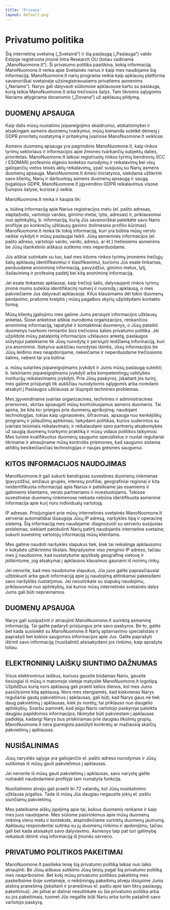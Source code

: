 ```yaml
---
title: 'Privacy'
layout: default.pug
---
```


# Privatumo politika

Šią internetinę svetainę („Svetainė“) ir šią paslaugą („Paslauga“) valdo Estijoje registruota įmonė Intra Research OU (toliau vadinama „ManoNuomone.lt“). Ši privatumo politika paaiškina, kokią informaciją ManoNuomone.lt renka apie Svetainės narius ir kaip mes naudojame šią informaciją. ManoNuomone.lt narių programa veikia kaip apklausų platforma savanoriškai svetainėje užsiregistravusiems privatiems asmenims („Nariams“). Narys gali dalyvauti siūlomose apklausose kartu su paslauga, kurią teikia ManoNuomone.lt arba trečiosios šalys. Tam tikromis sąlygomis Nariams atlyginama dovanomis („Dovana“) už apklausų pildymą.

## DUOMENŲ APSAUGA

Kaip dalis mūsų nuolatinio įsipareigojimo skaidrumui, atskaitomybei ir atsakingam asmens duomenų tvarkymui, mūsų komanda sutelkė dėmesį į GDPR prioritetų nustatymą ir pritaikymą įvairiose ManoNuomone.lt veiklose.

Asmens duomenų apsauga yra pagrindinis ManoNuomone.lt, kaip rinkos tyrimų sektoriaus ir informacijos apie žmones tvarkančių subjektų dalies, prioritetas. ManoNuomone.lt laikosi registruotų rinkos tyrimų bendrovių (ICC / ESOMAR) profesinio elgesio kodekso nurodymų ir reikalavimų bei visų galiojančių vietos teisės aktų reikalavimų, ypač susijusių su Narių asmens duomenų apsauga. ManoNuomone.lt ėmėsi iniciatyvos, siekdama užtikrinti savo klientų, Narių ir darbuotojų asmens duomenų apsaugą ir saugą. Įsigaliojus GDPR, ManoNuomone.lt įgyvendino GDPR reikalavimus visose Europos šalyse, kuriose ji veikia.

ManoNuomone.lt renka ir kaupia tik:

a.	būtiną informaciją apie Narius registracijos metu (el. pašto adresas, slaptažodis, vartotojo vardas, gimimo metai, lytis, adresas) ir, priklausomai nuo aplinkybių,
b.	informaciją, kurią Jūs savanoriškai pateikėte savo Nario profilyje po konkrečių užklausų gavimo (tolimesnis profilio kūrimas). ManoNuomone.lt renka tik tokią informaciją, kuri yra būtina mūsų verslo veiklai vykdyti ir mūsų paslaugai teikti.
Jūsų asmeninės informacijos (el. pašto adreso, vartotojo vardo, vardo, adreso, ar kt.) tretiesiems asmenims be Jūsų išankstinio aiškaus sutikimo mes neperduodame.

Jūs aiškiai sutinkate su tuo, kad mes kitoms rinkos tyrimų įmonėms trečiųjų šalių apklausų identifikavimui ir klasifikavimui, kurioms Jūs esate tinkamas, perduodame anoniminę informaciją, pavyzdžiui, gimimo metus, lytį, išsilavinimą ir profesinę padėtį bei kitą anoniminę informaciją.

Jei esate tinkamas apklausai, kaip trečioji šalis, dalyvaujanti rinkos tyrimų įmonė mums suteikia identifikacinį numerį ir nuorodą į apklausą, o mes pakviečiame Jus dalyvauti apklausoje. Kilus klausimams dėl tokio duomenų perdavimo, prašome kreiptis į mūsų pagalbos skyrių užpildydami kontakto formą.

Mūsų klientų įgaliojimu mes galime Jums persiųsti informacijos užklausų anketas. Šiose anketose aiškiai nurodoma organizacijos, renkančios anoniminę informaciją, tapatybė ir kontaktiniai duomenys, o Jūsų pateikti duomenys tvarkomi remiantis šios trečiosios šalies privatumo politika. Jei užpildote mūsų patalpintą informacijos užklausos anketą, paslaugos siūlytojui pateikiame tik Jūsų nurodytą ir persiųsti leidžiamą informaciją, kuri yra anoniminė. Išskyrus aukščiau nurodytas išimtis, Jūsų informacijos be Jūsų leidimo mes neapdorojame, nekeičiame ir neperduodame trečiosioms šalims, nebent tai yra būtina:

a.	mūsų sutarties įsipareigojimams įvykdyti ir Jums mūsų paslaugą suteikti;
b.	teisiniams įsipareigojimams įvykdyti arba kompetentingų valstybės institucijų reikalavimams įvykdyti.
Prie Jūsų paskyros, įskaitant jos turinį, mes galime prisijungti tik aukščiau nurodytomis sąlygomis arba norėdami atsakyti į Paslaugos užklausas ar išspręsti technines problemas.

Mes įgyvendiname įvairias organizacines, technines ir administracines priemones, skirtas apsaugoti mūsų kontroliuojamus asmens duomenis. Tai apima, be kita ko: prieigos prie duomenų apribojimą; naudojant technologijas, tokias kaip ugniasienės, šifravimas, apsauga nuo kenkėjiškų programų ir įsilaužimų aptikimas; taikydami politikas, kurios suderintos su įvairiais teisiniais reikalavimais; ir reikalaudami savo partnerių atsakomybės už saugią duomenų tvarkymo praktiką ir mūsų vidaus politikos laikymosi. Mes turime kvalifikuotus duomenų saugumo specialistus ir nuolat reguliariai tikriname ir atnaujiname mūsų kontrolės priemones, kad saugumo sistema atitiktų besikeičiančias technologijas ir naujas grėsmes saugumui.

## KITOS INFORMACIJOS NAUDOJIMAS

ManoNuomone.lt gali sukurti bendrąsias suvestines duomenų rinkmenas (pavyzdžiui, amžiaus grupės, interesų profiliai, geografiniai regionai ir kita neidentifikuota informacija) apie Narius ir pateikiame jas esamiems ir galimiems klientams, verslo partneriams ir investuotojams. Tokiose suvestinėse duomenų rinkmenose niekada nebūna identifikuota asmeninė informacija apie kurį nors individualų vartotoją.

IP adresas. Prisijungiant prie mūsų internetinės svetainės ManoNuomone.lt serveriai automatiškai išsaugoja Jūsų IP adresą, naršyklės tipą ir operacinę sistemą. Šią informaciją mes naudojame: diagnozuoti su serveriu susijusias problemas; siekiant patobulinti Narių patirtį naudojantis internetine svetaine; sukurti suvestinę vartotojų informaciją mūsų klientams.

Mes galime naudoti naršyklės slapukus tiek, kiek tai reikalinga apklausoms ir kokybės užtikrinimo tikslais. Neįrašysime viso įrenginio IP adreso, tačiau mes jį naudosime, kad nustatytume apytikslę geografinę vietovę ir įsitikintume, jog atsakymai į apklausos klausimus gaunami iš norimų rinkų.

Jei nenorite, kad mes naudotume slapukus, Jūs juos galite paprasčiausiai užblokuoti arba gauti informaciją apie jų naudojimą atitinkamai pakeisdami savo naršyklės nustatymus. Jei nesutinkate su slapukų naudojimu, priklausomai nuo aplinkybių, kai kurios mūsų internetinės svetainės dalys Jums gali būti neprieinamos.

## DUOMENŲ APSAUGA

Narys gali susipažinti ir atnaujinti ManoNuomone.lt surinktą asmeninę informaciją. Tai galite padaryti prisijungus prie savo paskyros. Be to, galite bet kada susisiekti su ManoNuomone.lt Narių aptarnavimo specialistais ir paprašyti bet kokios saugomos informacijos apie Jus. Galite paprašyti ištrinti savo informaciją (nusišalinti) atsisakydami jos rinkimo, kaip aprašyta toliau.

## ELEKTRONINIŲ LAIŠKŲ SIUNTIMO DAŽNUMAS

Visus elektroninius laiškus, kuriuos gausite būdamas Nariu, gausite tiesiogiai iš mūsų ir matomoje vietoje matysite ManoNuomone.lt logotipą. Užpildžius kurią nors apklausą gali praeiti kelios dienos, kol mes Jums pasiūlysime kitą apklausą. Nors mes stengiamės, kad kiekvienas Narys reguliariai gautų pakvietimus į apklausas, gali būti, kad Narys gaus ne tiek daug pakvietimų į apklausas, kiek jis norėtų; tai priklauso nuo daugelio aplinkybių. Svarbu paminėti, kad jeigu Nario vartotojo paskyroje pateikta daugiau papildomos informacijos, tikimybė būti pakviestam į apklausas padidėja, kadangi Narys bus priskiriamas prie daugiau tikslinių grupių. ManoNuomone.lt nėra įpareigota pasiūlyti konkretų ar mažiausią skaičių pakvietimų į apklausas.

## NUSIŠALINIMAS

Jūsų narystės sąlyga yra galiojančio el. pašto adreso nurodymas ir Jūsų sutikimas iš mūsų gauti pakvietimus į apklausas.

Jei nenorite iš mūsų gauti pakvietimų į apklausas, savo narystę galite nutraukti naudodamiesi profilyje tam numatyta funkcija.

Nusišalinimo atveju gali praeiti iki 72 valandų, kol Jūsų nusišalinimo užklausa įsigalios. Tada iš mūsų Jūs daugiau negausite jokių el. paštu siunčiamų pakvietimų.

Mes pateikiame aiškų įspėjimą apie tai, kokius duomenis renkame ir kaip mes juos naudojame. Mes siūlome pasirinkimus apie mūsų duomenų rinkimą vienu metu ir kontekste, atspindinčiame surinktų duomenų jautrumą. Apklausų respondentai sutinka su jų duomenų rinkimu ir apdorojimu, tačiau gali bet kada atsisakyti savo dalyvavimo. Asmenys taip pat turi galimybę reikalauti ištrinti visą informaciją iš Įmonės serverio.

## PRIVATUMO POLITIKOS PAKEITIMAI

ManoNuomone.lt pasilieka teisę šią privatumo politiką laikas nuo laiko atnaujinti. Be Jūsų aiškaus sutikimo Jūsų teisių pagal šią privatumo politiką mes neapribosime. Bet kokį mūsų privatumo politikos pakeitimą mes paskelbsime šioje svetainėje, o reikšmingų pakeitimų atveju išsiųsime Jums atskirą pranešimą (įskaitant ir pranešimus el. paštu apie tam tikrų paslaugų pakeitimus). Jei pilnai ar dalinai nesutinkate su šia privatumo politika arba su jos pakeitimais, tuomet Jūs negalite būti Nariu arba turite pašalinti savo vartotojo paskyrą.
